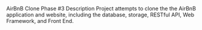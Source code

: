 AirBnB Clone Phase #3
Description
Project attempts to clone the the AirBnB application and website, including the database, storage, RESTful API, Web Framework, and Front End.
